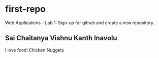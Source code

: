 # first-repo
Web Applications - Lab 1: Sign-up for github and create a new repository.

## Sai Chaitanya Vishnu Kanth Inavolu
I love food!
Chicken Nuggets